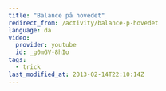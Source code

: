 ```yaml
---
title: "Balance på hovedet"
redirect_from: /activity/balance-p-hovedet
language: da
video:
  provider: youtube
  id: _g0mGV-8hIo
tags:
  - trick
last_modified_at: 2013-02-14T22:10:14Z
---
```



